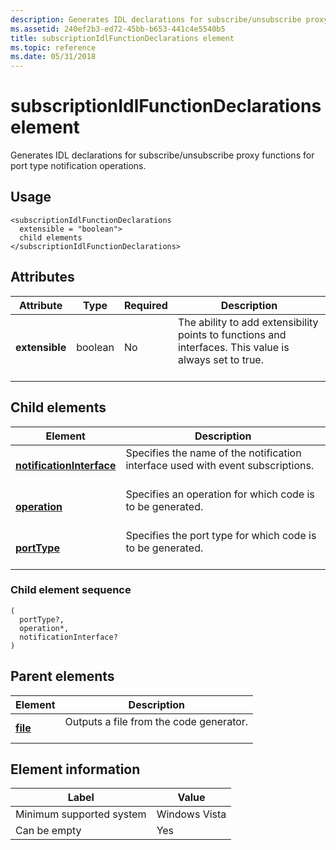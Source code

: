 ```yaml
---
description: Generates IDL declarations for subscribe/unsubscribe proxy functions for port type notification operations.
ms.assetid: 240ef2b3-ed72-45bb-b653-441c4e5540b5
title: subscriptionIdlFunctionDeclarations element
ms.topic: reference
ms.date: 05/31/2018
---
```


# subscriptionIdlFunctionDeclarations element

Generates IDL declarations for subscribe/unsubscribe proxy functions for port type notification operations.

## Usage

``` syntax
<subscriptionIdlFunctionDeclarations
  extensible = "boolean">
  child elements
</subscriptionIdlFunctionDeclarations>
```

## Attributes



| Attribute                 | Type               | Required      | Description                                                                                                                   |
|---------------------------|--------------------|---------------|-------------------------------------------------------------------------------------------------------------------------------|
| **extensible**<br/> | boolean<br/> | No<br/> | The ability to add extensibility points to functions and interfaces. This value is always set to true.<br/> <br/> |



## Child elements



| Element                                                           | Description                                                                                            |
|-------------------------------------------------------------------|--------------------------------------------------------------------------------------------------------|
| [**notificationInterface**](notificationinterface.md)<br/> | Specifies the name of the notification interface used with event subscriptions.<br/> <br/> |
| [**operation**](operation.md)<br/>                         | Specifies an operation for which code is to be generated.<br/> <br/>                       |
| [**portType**](porttype.md)<br/>                           | Specifies the port type for which code is to be generated.<br/> <br/>                      |



### Child element sequence

``` syntax
(
  portType?, 
  operation*, 
  notificationInterface?
)
```

## Parent elements



| Element                         | Description                                                    |
|---------------------------------|----------------------------------------------------------------|
| [**file**](file.md)<br/> | Outputs a file from the code generator.<br/> <br/> |



## Element information



| Label | Value |
|-------------------------------------|---------------|
| Minimum supported system<br/> | Windows Vista |
| Can be empty                        | Yes           |



 

 




